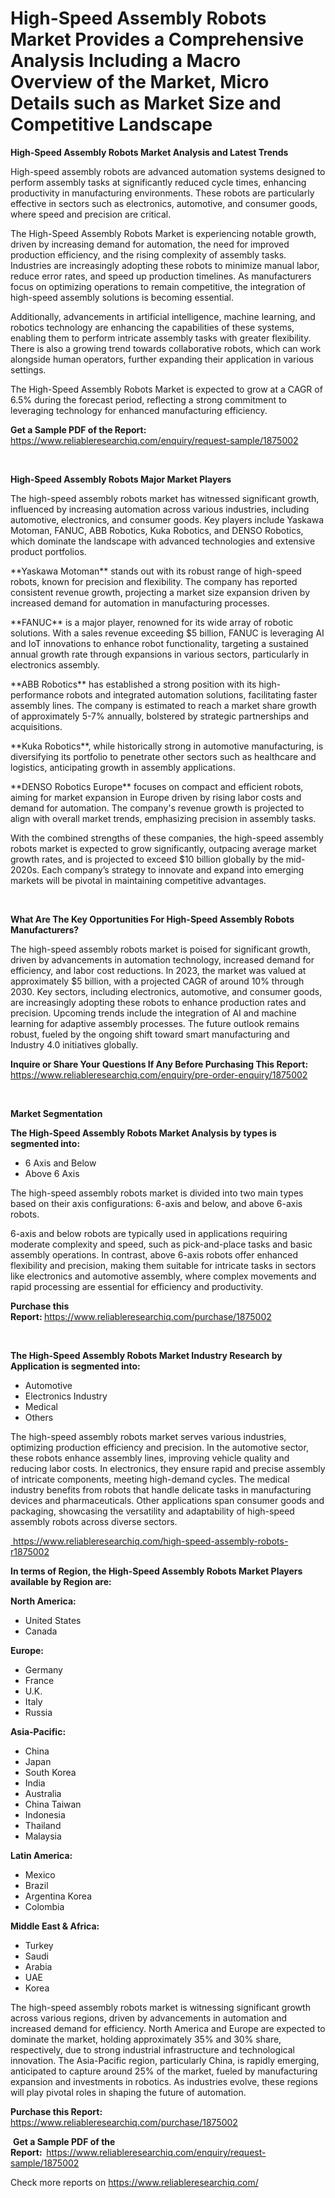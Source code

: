<p><h1>High-Speed Assembly Robots Market Provides a Comprehensive Analysis Including a Macro Overview of the Market, Micro Details such as Market Size and Competitive Landscape</h1></p><p><strong>High-Speed Assembly Robots Market Analysis and Latest Trends</strong></p>
<p><p>High-speed assembly robots are advanced automation systems designed to perform assembly tasks at significantly reduced cycle times, enhancing productivity in manufacturing environments. These robots are particularly effective in sectors such as electronics, automotive, and consumer goods, where speed and precision are critical.</p><p>The High-Speed Assembly Robots Market is experiencing notable growth, driven by increasing demand for automation, the need for improved production efficiency, and the rising complexity of assembly tasks. Industries are increasingly adopting these robots to minimize manual labor, reduce error rates, and speed up production timelines. As manufacturers focus on optimizing operations to remain competitive, the integration of high-speed assembly solutions is becoming essential.</p><p>Additionally, advancements in artificial intelligence, machine learning, and robotics technology are enhancing the capabilities of these systems, enabling them to perform intricate assembly tasks with greater flexibility. There is also a growing trend towards collaborative robots, which can work alongside human operators, further expanding their application in various settings.</p><p>The High-Speed Assembly Robots Market is expected to grow at a CAGR of 6.5% during the forecast period, reflecting a strong commitment to leveraging technology for enhanced manufacturing efficiency.</p></p>
<p><strong>Get a Sample PDF of the Report:&nbsp;</strong> <a href="https://www.reliableresearchiq.com/enquiry/request-sample/1875002?utm_campaign=2180&utm_medium=2&utm_source=Github&utm_content=ia&utm_term=28022025&utm_id=high-speed-assembly-robots">https://www.reliableresearchiq.com/enquiry/request-sample/1875002</a></p>
<p>&nbsp;</p>
<p><strong>High-Speed Assembly Robots Major Market Players</strong></p>
<p><p>The high-speed assembly robots market has witnessed significant growth, influenced by increasing automation across various industries, including automotive, electronics, and consumer goods. Key players include Yaskawa Motoman, FANUC, ABB Robotics, Kuka Robotics, and DENSO Robotics, which dominate the landscape with advanced technologies and extensive product portfolios.</p><p>**Yaskawa Motoman** stands out with its robust range of high-speed robots, known for precision and flexibility. The company has reported consistent revenue growth, projecting a market size expansion driven by increased demand for automation in manufacturing processes.</p><p>**FANUC** is a major player, renowned for its wide array of robotic solutions. With a sales revenue exceeding $5 billion, FANUC is leveraging AI and IoT innovations to enhance robot functionality, targeting a sustained annual growth rate through expansions in various sectors, particularly in electronics assembly.</p><p>**ABB Robotics** has established a strong position with its high-performance robots and integrated automation solutions, facilitating faster assembly lines. The company is estimated to reach a market share growth of approximately 5-7% annually, bolstered by strategic partnerships and acquisitions.</p><p>**Kuka Robotics**, while historically strong in automotive manufacturing, is diversifying its portfolio to penetrate other sectors such as healthcare and logistics, anticipating growth in assembly applications.</p><p>**DENSO Robotics Europe** focuses on compact and efficient robots, aiming for market expansion in Europe driven by rising labor costs and demand for automation. The company's revenue growth is projected to align with overall market trends, emphasizing precision in assembly tasks.</p><p>With the combined strengths of these companies, the high-speed assembly robots market is expected to grow significantly, outpacing average market growth rates, and is projected to exceed $10 billion globally by the mid-2020s. Each company’s strategy to innovate and expand into emerging markets will be pivotal in maintaining competitive advantages.</p></p>
<p>&nbsp;</p>
<p><strong>What Are The Key Opportunities For High-Speed Assembly Robots Manufacturers?</strong></p>
<p><p>The high-speed assembly robots market is poised for significant growth, driven by advancements in automation technology, increased demand for efficiency, and labor cost reductions. In 2023, the market was valued at approximately $5 billion, with a projected CAGR of around 10% through 2030. Key sectors, including electronics, automotive, and consumer goods, are increasingly adopting these robots to enhance production rates and precision. Upcoming trends include the integration of AI and machine learning for adaptive assembly processes. The future outlook remains robust, fueled by the ongoing shift toward smart manufacturing and Industry 4.0 initiatives globally.</p></p>
<p><strong>Inquire or Share Your Questions If Any Before Purchasing This Report:</strong> <a href="https://www.reliableresearchiq.com/enquiry/pre-order-enquiry/1875002?utm_campaign=2180&utm_medium=2&utm_source=Github&utm_content=ia&utm_term=28022025&utm_id=high-speed-assembly-robots">https://www.reliableresearchiq.com/enquiry/pre-order-enquiry/1875002</a></p>
<p>&nbsp;</p>
<p><strong>Market Segmentation</strong></p>
<p><strong>The High-Speed Assembly Robots Market Analysis by types is segmented into:</strong></p>
<p><ul><li>6 Axis and Below</li><li>Above 6 Axis</li></ul></p>
<p><p>The high-speed assembly robots market is divided into two main types based on their axis configurations: 6-axis and below, and above 6-axis robots. </p><p>6-axis and below robots are typically used in applications requiring moderate complexity and speed, such as pick-and-place tasks and basic assembly operations. In contrast, above 6-axis robots offer enhanced flexibility and precision, making them suitable for intricate tasks in sectors like electronics and automotive assembly, where complex movements and rapid processing are essential for efficiency and productivity.</p></p>
<p><strong>Purchase this Report:&nbsp;</strong><a href="https://www.reliableresearchiq.com/purchase/1875002?utm_campaign=2180&utm_medium=2&utm_source=Github&utm_content=ia&utm_term=28022025&utm_id=high-speed-assembly-robots">https://www.reliableresearchiq.com/purchase/1875002</a></p>
<p>&nbsp;</p>
<p><strong>The High-Speed Assembly Robots Market Industry Research by Application is segmented into:</strong></p>
<p><ul><li>Automotive</li><li>Electronics Industry</li><li>Medical</li><li>Others</li></ul></p>
<p><p>The high-speed assembly robots market serves various industries, optimizing production efficiency and precision. In the automotive sector, these robots enhance assembly lines, improving vehicle quality and reducing labor costs. In electronics, they ensure rapid and precise assembly of intricate components, meeting high-demand cycles. The medical industry benefits from robots that handle delicate tasks in manufacturing devices and pharmaceuticals. Other applications span consumer goods and packaging, showcasing the versatility and adaptability of high-speed assembly robots across diverse sectors.</p></p>
<p><a href="https://www.reliableresearchiq.com/high-speed-assembly-robots-r1875002?utm_campaign=2180&utm_medium=2&utm_source=Github&utm_content=ia&utm_term=28022025&utm_id=high-speed-assembly-robots">&nbsp;https://www.reliableresearchiq.com/high-speed-assembly-robots-r1875002</a></p>
<p><strong>In terms of Region, the High-Speed Assembly Robots Market Players available by Region are:</strong></p>
<p>
    <p> <strong> North America: </strong>
        <ul>
            <li>United States</li>
            <li>Canada</li>
        </ul>
        </p> 
    <p> <strong> Europe: </strong>
        <ul>
            <li>Germany</li>
            <li>France</li>
            <li>U.K.</li>
            <li>Italy</li>
            <li>Russia</li>
        </ul>
        </p> 
    <p> <strong> Asia-Pacific: </strong>
        <ul>
            <li>China</li>
            <li>Japan</li>
            <li>South Korea</li>
            <li>India</li>
            <li>Australia</li>
            <li>China Taiwan</li>
            <li>Indonesia</li>
            <li>Thailand</li>
            <li>Malaysia</li>
        </ul>
        </p> 
    <p> <strong> Latin America: </strong>
        <ul>
            <li>Mexico</li>
            <li>Brazil</li>
            <li>Argentina Korea</li>
            <li>Colombia</li>
        </ul>
        </p> 
    <p> <strong> Middle East & Africa: </strong>
        <ul>
            <li>Turkey</li>
            <li>Saudi</li>
            <li>Arabia</li>
            <li>UAE</li>
            <li>Korea</li>
        </ul>
    </p>
    </p>
<p><p>The high-speed assembly robots market is witnessing significant growth across various regions, driven by advancements in automation and increased demand for efficiency. North America and Europe are expected to dominate the market, holding approximately 35% and 30% share, respectively, due to strong industrial infrastructure and technological innovation. The Asia-Pacific region, particularly China, is rapidly emerging, anticipated to capture around 25% of the market, fueled by manufacturing expansion and investments in robotics. As industries evolve, these regions will play pivotal roles in shaping the future of automation.</p></p>
<p><strong>Purchase this Report: </strong><a href="https://www.reliableresearchiq.com/purchase/1875002?utm_campaign=2180&utm_medium=2&utm_source=Github&utm_content=ia&utm_term=28022025&utm_id=high-speed-assembly-robots">https://www.reliableresearchiq.com/purchase/1875002</a></p>
<p>&nbsp;<strong>Get a Sample PDF of the Report:&nbsp;&nbsp;</strong><a href="https://www.reliableresearchiq.com/enquiry/request-sample/1875002?utm_campaign=2180&utm_medium=2&utm_source=Github&utm_content=ia&utm_term=28022025&utm_id=high-speed-assembly-robots">https://www.reliableresearchiq.com/enquiry/request-sample/1875002</a></p>
<p><strong></strong></p>
<p>Check more reports on <a href="https://www.reliableresearchiq.com/?utm_campaign=2180&utm_medium=2&utm_source=Github&utm_content=ia&utm_term=28022025&utm_id=high-speed-assembly-robots">https://www.reliableresearchiq.com/</a></p>